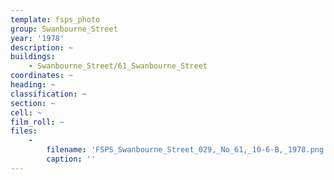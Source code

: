 ```yaml
---
template: fsps_photo
group: Swanbourne_Street
year: '1978'
description: ~
buildings:
    - Swanbourne_Street/61_Swanbourne_Street
coordinates: ~
heading: ~
classification: ~
section: ~
cell: ~
film_roll: ~
files:
    -
        filename: 'FSPS_Swanbourne_Street_029,_No_61,_10-6-B,_1978.png'
        caption: ''
---
```

